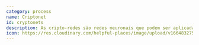 ```yaml
---
category: process
name: Criptonet
id: cryptonets
description: As cripto-redes são redes neuronais que podem ser aplicadas a dados encriptados. Devido a esta capacidade, não é necessário desencriptar os dados durante o processamento e, por isso, nem sequer é necessário fornecer ao anfitrião da aplicação as chaves para desencriptar os dados. Os Cryptonets são uma implementação da Encriptação Homomórfica.
icon: https://res.cloudinary.com/helpful-places/image/upload/v1664832754/dtpr-icons/process/encrypted_oedzbb.svg
---
```

